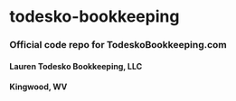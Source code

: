 # todesko-bookkeeping

### Official code repo for TodeskoBookkeeping.com

#### Lauren Todesko Bookkeeping, LLC
#### Kingwood, WV
